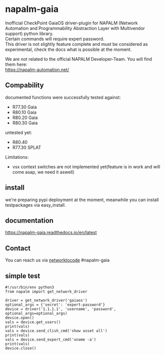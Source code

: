 # napalm-gaia

Inofficial CheckPoint GaiaOS driver-plugin for NAPALM (Network Automation and Programmability Abstraction Layer with Multivendor support) python library.<br> 
Certain commands will require expert password. <br>
This driver is not slightly feature complete and must be considered as experimental, check the docs what is possible at the moment.

We are not related to the official NAPALM Developer-Team. You will find them here:<br>
https://napalm-automation.net/  


## Compability

documented functions were successfully tested against:
 - R77.30 Gaia
 - R80.10 Gaia
 - R80.20 Gaia
 - R80.30 Gaia
 
untested yet:
 - R80.40
 - R77.30 SPLAT
 
Limitations:
 - vsx context switches are not implemented yet(feature is in work and will come asap, we need it aswell)
 
 
## install
 
we're preparing pypi deployment at the moment, meanwhile you can install testpackages via easy_install.

## documentation

https://napalm-gaia.readthedocs.io/en/latest


## Contact

You can reach us via [networktocode](https://networktocode.herokuapp.com/) #napalm-gaia


## simple test
    #!/usr/bin/env python3
    from napalm import get_network_driver    
    
    driver = get_network_driver('gaiaos')   
    optional_args = {'secret': 'expert-password'}
    device = driver('1.1.1.1', 'username', 'password', optional_args=optional_args)
    device.open()    
    vals = device.get_users()    
    print(vals)
    vals = device.send_clish_cmd('show asset all')
    print(vals)
    vals = device.send_expert_cmd('uname -a')
    print(vals)    
    device.close()
    
